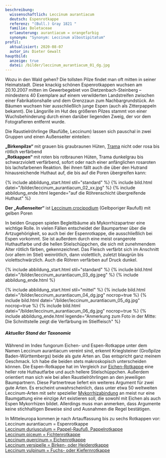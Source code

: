 ```yaml
---
beschreibung:
  wissenschaftlich: Leccinum aurantiacum
  deutsch: Espenrotkappe
  referenz: "(Bull.) Gray 1821 "
  familie: Boletaceae
  erlaeuterung: aurantiacum = orangefarbig
  synonym: "Synonym: Leccinum albostipitatum"
profil:
  aktualisiert: 2020-08-07
  autor_in: Dieter Gewalt
hauptbild:
  anzeige: true
  datei: /bilder/leccinum_aurantiacum_01_dg.jpg
---
```

Wozu in den Wald gehen? Die tollsten Pilze findet man oft mitten in seiner Heimatstadt. Diese knackig schönen Espenrotkappen wuchsen am 20.10.2007 mitten im Gewerbegebiet von Dietzenbach-Steinberg – mindestens 40 Exemplare auf einem verwilderten Landstreifen zwischen einer Fabrikationshalle und dem Grenzzaun zum Nachbargrundstück. An Bäumen wuchsen hier ausschließlich junge Espen (auch als Zitterpappeln bekannt). Die Längsrille im Hut des größeren Pilzes stammt von einer Wuchsbehinderung durch einen darüber liegenden Zweig, der vor dem Fotografieren entfernt wurde.

Die Raustielröhrlinge (Raufüße, Leccinum) lassen sich pauschal in zwei Gruppen und einen Außenseiter einteilen:

**„Birkenpilze“** mit grauen bis graubraunen Hüten, [Trama](Trama "Glossar") nicht oder rosa bis rötlich verfärbend\
**„Rotkappen“** mit roten bis rotbraunen Hüten, Trama dunkelgrau bis schwarzviolett verfärbend, sofort oder nach einer anfänglichen rosaroten bis lachsfarbenen Reaktion. Bei ihnen fällt auch die über den Hutrand hinausreichende Huthaut auf, die bis auf die Poren übergreifen kann:

{% include abbildung_start.html stil="standard" %}
{% include bild.html datei="/bilder/leccinum_aurantiacum_02_xx.jpg" %}
{% include abbildung_ende.html legende="auf die Röhrenschicht übergreifende Huthaut" %}

**Der „Außenseiter“** ist [Leccinum crocipodium](/pilze/leccinum-crocipodium-gelbporiger-raufuß) (Gelbporiger Raufuß) mit gelben Poren

In beiden Gruppen spielen Begleitbäume als Mykorrhizapartner eine wichtige Rolle. In vielen Fällen entscheidet der Baumpartner über die Artzugehörigkeit, so auch bei der Espenrotkappe, die ausschließlich bei Espen vorkommt. Sie ist außerdem durch eine meist orangerote Huthautfarbe und die hellen Stielschüppchen, die sich mit zunehmendem Alter rötlich färben, gekennzeichnet. Das Fleisch verfärbt sich im Anschnitt (vor allem im Stiel) weinrötlich, dann violettlich, zuletzt blaugrün bis violettschwärzlich. Auch die Röhren verfärben auf Druck dunkel.

{% include abbildung_start.html stil="standard" %}
{% include bild.html datei="/bilder/leccinum_aurantiacum_03_dg.jpeg" %}
{% include abbildung_ende.html %}

{% include abbildung_start.html stil="mittel" %}
{% include bild.html datei="/bilder/leccinum_aurantiacum_04_dg.jpg" nocrop=true %}
{% include bild.html datei="/bilder/leccinum_aurantiacum_05_dg.jpg" nocrop=true %}
{% include bild.html datei="/bilder/leccinum_aurantiacum_06_dg.jpg" nocrop=true %}
{% include abbildung_ende.html legende="Anmerkung zum Foto in der Mitte: Die Schnittstelle zeigt die Verfärbung im Stielfleisch" %}

##### Aktueller Stand der Taxonomie

Während im Index fungorum Eichen- und Espen-Rotkappe unter dem Namen Leccinum aurantiacum vereint sind, erkennt Krieglsteiner (Großpilze Baden-Württembergs) beide als gute Arten an. Das entspricht ganz meinem Geschmack. Ich habe die beiden stets makroskopisch unterscheiden können. Die Espen-Rotkappe hat im Vergleich zur [Eichen-Rotkappe](/pilze/leccinum-quercinum-eichenrotkappe) eine heller rote Huthautfarbe und auch hellere Stielschüppchen. Außerdem orientiert man sich wie bei allen Raustielröhrlingen an den jeweiligen Baumpartnern. Diese Partnertreue liefert ein weiteres Argument für zwei gute Arten. Es erscheint unwahrscheinlich, dass unter etwa 50 weltweiten Leccinum-Arten mit sehr spezieller [Mykorrhizabindung](Mykorrhiza "Glossar") an meist nur eine Baumgattung eine einzige Art existieren soll, die sowohl mit Eichen als auch Espen Mykorrhizen bildet. Allerdings muss man anmerken, dass Argumente keine stichhaltigen Beweise sind und Ausnahmen die Regel bestätigen.

In Mitteleuropa kommen je nach Artauffassung bis zu sechs Rotkappen vor:\
Leccinum aurantiacum = Espenrotkappe\
[Leccinum duriusculum = Pappel-Raufuß, Pappelrotkappe](/pilze/leccinum-duriusculum-pappel-raufuß)\
[Leccinum piceum = Fichtenrotkappe](/pilze/leccinum-piceinum-fichtenrotkappe)\
[Leccinum quercinum = Eichenrotkappe](/pilze/leccinum-quercinum-eichenrotkappe)\
[Leccinum versipelle = Birken- oder Heiderotkappe](/pilze/leccinum-versipelle-birkenrotkappe-heiderotkappe)\
[Leccinum vulpinum = Fuchs- oder Kiefernrotkappe](/pilze/leccinum-vulpinum-kiefernrotkappe-fuchsröhrling)